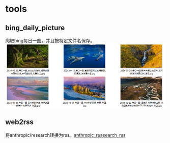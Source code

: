 # tools
## bing_daily_picture
爬取bing每日一图，并且按特定文件名保存。
![alt text](/assets/image.png)

## web2rss
将anthropic/research转换为rss。[anthropic_reasearch_rss](web2rss/rss/anthropic_reasearch.xml)

